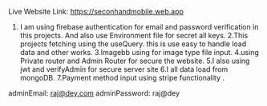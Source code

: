 Live Website Link: https://seconhandmobile.web.app

1. I am using firebase authentication for email and password verification in this projects. And also use Environment file for secret all keys.
2.This projects fetching using the useQuery. this is use easy to handle load data and other works.
3.Imagebb using for image type file input.
4.using Private router and Admin Router for secure the website.
5.I also using jwt and verifyAdmin for secure server site
6.I all data load from mongoDB.
7.Payment method input using stripe functionality .

adminEmail: raj@dey.com
adminPassword: raj@dey